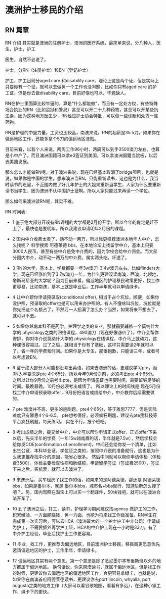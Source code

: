 # 澳洲护士移民的介绍

## RN 篇章

RN 介绍
其实就是澳洲的注册护士，澳洲的医疗系统，最简单来说，分几种人，医生，护士，护工

医生，自然不必说了。

护士，分RN（注册护士）和EN（登记护士）

护工，护工目前分aged care 和disability care，理论上这是两个证，但是实际上只要你有一个证，就可以去做另一个工作也没问题，比如你只有aged care 的护工证，但是你去做disability care，目前好像也可以，毕竟缺人。

RN在护士里面算比较牛逼的，算是“什么都能做”，而且有一定处方权，有些特殊场合执业的RN（比如监狱和警局）甚至可以开二十几种药物，甚至可以开某些抗生素，因为这种地方医生少，RN经过护士协会特批，可以做一些诊断和处方一些药物。

RN是护理的中坚力量，工资也比较高，南澳来说，RN的起薪是35.5刀，如果你在偏远地区工作，还能多拿个5刀的偏远地区津贴。

目前来看，以我个人来说，两周工作96小时，两周可以到手3500澳刀左右。也算是小中产了。而且澳洲国籍可以拿e3签证到美国，可以拿澳洲国籍当跳板，以后去美国发展。

那么怎么才能做RN呢，对于澳洲来说，现在已经基本取消了bridge项目，也就是说，如果你是中国的学生，想来澳洲当RN，只能重新读书，这也是为什么，我当时读书的班里，不乏国内做了好几年护士的大姐来重新当学生，人家为什么要重新读书当学生，因为澳洲不认中国护士证啊。所以人家只能过来再读一个学位。

那么如何来澳洲读RN呢，其实不难。

RN 时间表:

- 1 鉴于绝大部分开设有RN课程的大学都是2月份开学，所以今年的肯定是赶不上了，最快也是要明年。所以我建议申请明年2月份的课程。

- 2 国内中介收费太贵了，动不动一两万，所以我更推荐澳洲本地华人中介，怎么找呢？ 科学搜索 阿德莱德 bbs，在本地论坛上找留学中介，基本上只要3000人民币。甚至有些中介是免中介费的，因为学校会给中介佣金。而大部分国内中介，动不动一两万的中介费，属实两头吃，坏透了。

- 3 RN的大学，基本上，学费都要一年3w澳刀-3.4w澳刀左右。比如flinders大学，现在已经涨价到了3.7w澳刀一年。为什么更建议读南澳，西澳，北领地，塔斯马尼亚的大学呢？因为目前来看，偏远地区的护理移民政策更好，找工作更容易，比如南澳，基本上就是毕业后，工作半年就可以申请绿卡。

- 4 让中介帮你申请预录取(conditional offer), 相当于占个坑位，顺便，如果你没护照，预录取的offer也是可以用来办护照的。有人不懂啥叫坑位，坑位就是你先把这个名额占了，不然万一人招满了怎么办？当然，如果将来不想去了，就可以不去。

- 5 如果你越南本科不是药学，护理学之类的专业，那就需要辅修一个莫纳什大学的 physiology之类的网络课程，490澳刀（现在好像涨价了），中介会帮你安排，你对中介说莫纳什大学的 physiology在线课程，中介马上就动力，这种课很容易过。过了之后，就相当于你有了基础，这样只需要读2年就可以了。省一年的学费和时间。如果你是大专生，那很抱歉，只能读三年，或者可以考虑读EN。

- 6 鉴于绝大部分人可能都没考出英语，如果去澳洲的话，更建议学习pte，而RN入学要求是pte 4个65分，所以今年9月份之前，必须考出pte 4个65分。之所以让你9月份之前考出pte，是因为申请签证也需要时间，需要留够足够的时间。最晚最晚，10月份必须考出成绩了。 所以理论上的时间线是 现在5月份找工中介申请预录取offer，9月份把语言成绩给中介，中介教你后续需要做的。

- 7 pte 难度并不高，更多的是刷题，pte4个65分，等于雅思7777，但是实际难度只有雅思4个6-6.5。 pte想考得好，必须疯狂刷题，建议去pte黑科技等平台疯狂刷题。每天练习。 实在不行，报个班吧。

- 8 考出成绩之后，提交给中介，中介可以帮你申请正式offer，正式offer下来以后，先交半年的学费（一年15w越南盾的话，半年就是7.5w），然后学校会给你发COE(confirmation of enrollment)，中间还会给你发一个清单，比如出生公证，本科毕业证，学位证之类的，按照中介说的准备就行，这也是为什么我更推荐找中介的原因，能省心很多。 然后中间就可以帮你申请体检（体检费3500），体检主要检查性病和肺结核，申请留学签证（签证费2500），签证下来之后，买机票，就可以去澳洲了。

- 9 来澳洲后，买车租房子找工作的话，如果来的是阿德莱德，那还是 阿德莱德bbs，如果是墨尔本，就是 墨尔本bbs，城市名+bbs就行，知道珀斯怎么搜了吧？。另，国内驾照在淘宝上可以买一个翻译件，50块钱吧，就可以在澳洲合法开车了。

- 10 到了澳洲之后，打工，读书，护理学习期间建议找agency 做护工的工作，积累经验，一方面能赚钱，另一方面，也能为将来找工作做准备。RN学生在完成第一次实习后，可以去HCA（澳洲最大的一个护士护工中介公司）申请成为护工，不需要额外再学护工证，HCA的中介护工现在一小时是33刀。有了中介护工经验，毕业后找护士工作更容易。

- 11 毕业，找工作，更推荐去偏远地区，目前澳洲护士移民，移民局更愿意优先邀请偏远地区的护士，工作半年，申请绿卡。

- 12 偏远地区其实有两个意思，第一个意思是除了悉尼墨尔本布里斯班以外的地方都属于偏远地区。 换句话说，你来南澳读书，就属于偏远地区，但是找工作的时候，更建议你去偏远地区的偏远地区工作，会更容易拿绿卡，也就是说，如果你在南澳首府阿德莱德读书，更建议你去port lincoln, whyalla, port augusta之类的地方工作（大家可以看谷歌地图，看看有多远），在这种小镇工作，绿卡下的更快。

